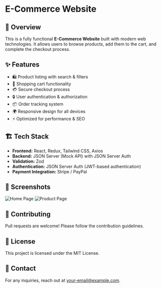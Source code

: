 # E-Commerce Website

## 🛒 Overview
This is a fully functional **E-Commerce Website** built with modern web technologies. It allows users to browse products, add them to the cart, and complete the checkout process.

## ✨ Features
- 🛍️ Product listing with search & filters
- 🛒 Shopping cart functionality
- 💳 Secure checkout process
- 🔒 User authentication & authorization
- 📦 Order tracking system
- 🌍 Responsive design for all devices
- ⚡ Optimized for performance & SEO

## 🏗️ Tech Stack
- **Frontend:** React, Redux, Tailwind CSS, Axios
- **Backend:** JSON Server (Mock API) with JSON Server Auth
- **Validation:** Zod
- **Authentication:** JSON Server Auth (JWT-based authentication)
- **Payment Integration:** Stripe / PayPal


## 📸 Screenshots
![Home Page](https://via.placeholder.com/800x400)
![Product Page](https://via.placeholder.com/800x400)

## 🤝 Contributing
Pull requests are welcome! Please follow the contribution guidelines.

## 📄 License
This project is licensed under the MIT License.

## 📧 Contact
For any inquiries, reach out at [your-email@example.com](ibrahimabdall691@gmail.com).

